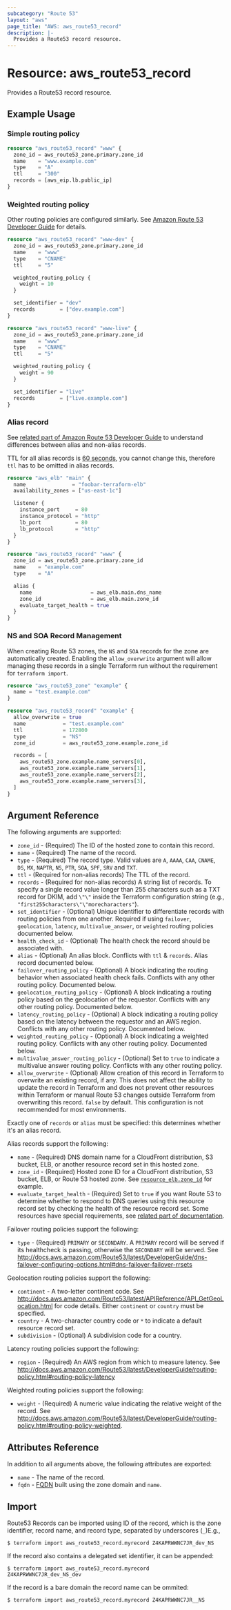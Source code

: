 ```yaml
---
subcategory: "Route 53"
layout: "aws"
page_title: "AWS: aws_route53_record"
description: |-
  Provides a Route53 record resource.
---
```


# Resource: aws_route53_record

Provides a Route53 record resource.

## Example Usage

### Simple routing policy

```terraform
resource "aws_route53_record" "www" {
  zone_id = aws_route53_zone.primary.zone_id
  name    = "www.example.com"
  type    = "A"
  ttl     = "300"
  records = [aws_eip.lb.public_ip]
}
```

### Weighted routing policy
Other routing policies are configured similarly. See [Amazon Route 53 Developer Guide](https://docs.aws.amazon.com/Route53/latest/DeveloperGuide/routing-policy.html) for details.

```terraform
resource "aws_route53_record" "www-dev" {
  zone_id = aws_route53_zone.primary.zone_id
  name    = "www"
  type    = "CNAME"
  ttl     = "5"

  weighted_routing_policy {
    weight = 10
  }

  set_identifier = "dev"
  records        = ["dev.example.com"]
}

resource "aws_route53_record" "www-live" {
  zone_id = aws_route53_zone.primary.zone_id
  name    = "www"
  type    = "CNAME"
  ttl     = "5"

  weighted_routing_policy {
    weight = 90
  }

  set_identifier = "live"
  records        = ["live.example.com"]
}
```

### Alias record
See [related part of Amazon Route 53 Developer Guide](https://docs.aws.amazon.com/Route53/latest/DeveloperGuide/resource-record-sets-choosing-alias-non-alias.html)
to understand differences between alias and non-alias records.

TTL for all alias records is [60 seconds](https://aws.amazon.com/route53/faqs/#dns_failover_do_i_need_to_adjust),
you cannot change this, therefore `ttl` has to be omitted in alias records.

```terraform
resource "aws_elb" "main" {
  name               = "foobar-terraform-elb"
  availability_zones = ["us-east-1c"]

  listener {
    instance_port     = 80
    instance_protocol = "http"
    lb_port           = 80
    lb_protocol       = "http"
  }
}

resource "aws_route53_record" "www" {
  zone_id = aws_route53_zone.primary.zone_id
  name    = "example.com"
  type    = "A"

  alias {
    name                   = aws_elb.main.dns_name
    zone_id                = aws_elb.main.zone_id
    evaluate_target_health = true
  }
}
```

### NS and SOA Record Management

When creating Route 53 zones, the `NS` and `SOA` records for the zone are automatically created. Enabling the `allow_overwrite` argument will allow managing these records in a single Terraform run without the requirement for `terraform import`.

```terraform
resource "aws_route53_zone" "example" {
  name = "test.example.com"
}

resource "aws_route53_record" "example" {
  allow_overwrite = true
  name            = "test.example.com"
  ttl             = 172800
  type            = "NS"
  zone_id         = aws_route53_zone.example.zone_id

  records = [
    aws_route53_zone.example.name_servers[0],
    aws_route53_zone.example.name_servers[1],
    aws_route53_zone.example.name_servers[2],
    aws_route53_zone.example.name_servers[3],
  ]
}
```

## Argument Reference

The following arguments are supported:

* `zone_id` - (Required) The ID of the hosted zone to contain this record.
* `name` - (Required) The name of the record.
* `type` - (Required) The record type. Valid values are `A`, `AAAA`, `CAA`, `CNAME`, `DS`, `MX`, `NAPTR`, `NS`, `PTR`, `SOA`, `SPF`, `SRV` and `TXT`.
* `ttl` - (Required for non-alias records) The TTL of the record.
* `records` - (Required for non-alias records) A string list of records. To specify a single record value longer than 255 characters such as a TXT record for DKIM, add `\"\"` inside the Terraform configuration string (e.g., `"first255characters\"\"morecharacters"`).
* `set_identifier` - (Optional) Unique identifier to differentiate records with routing policies from one another. Required if using `failover`, `geolocation`, `latency`, `multivalue_answer`, or `weighted` routing policies documented below.
* `health_check_id` - (Optional) The health check the record should be associated with.
* `alias` - (Optional) An alias block. Conflicts with `ttl` & `records`.
  Alias record documented below.
* `failover_routing_policy` - (Optional) A block indicating the routing behavior when associated health check fails. Conflicts with any other routing policy. Documented below.
* `geolocation_routing_policy` - (Optional) A block indicating a routing policy based on the geolocation of the requestor. Conflicts with any other routing policy. Documented below.
* `latency_routing_policy` - (Optional) A block indicating a routing policy based on the latency between the requestor and an AWS region. Conflicts with any other routing policy. Documented below.
* `weighted_routing_policy` - (Optional) A block indicating a weighted routing policy. Conflicts with any other routing policy. Documented below.
* `multivalue_answer_routing_policy` - (Optional) Set to `true` to indicate a multivalue answer routing policy. Conflicts with any other routing policy.
* `allow_overwrite` - (Optional) Allow creation of this record in Terraform to overwrite an existing record, if any. This does not affect the ability to update the record in Terraform and does not prevent other resources within Terraform or manual Route 53 changes outside Terraform from overwriting this record. `false` by default. This configuration is not recommended for most environments.

Exactly one of `records` or `alias` must be specified: this determines whether it's an alias record.

Alias records support the following:

* `name` - (Required) DNS domain name for a CloudFront distribution, S3 bucket, ELB, or another resource record set in this hosted zone.
* `zone_id` - (Required) Hosted zone ID for a CloudFront distribution, S3 bucket, ELB, or Route 53 hosted zone. See [`resource_elb.zone_id`](/docs/providers/aws/r/elb.html#zone_id) for example.
* `evaluate_target_health` - (Required) Set to `true` if you want Route 53 to determine whether to respond to DNS queries using this resource record set by checking the health of the resource record set. Some resources have special requirements, see [related part of documentation](https://docs.aws.amazon.com/Route53/latest/DeveloperGuide/resource-record-sets-values.html#rrsets-values-alias-evaluate-target-health).

Failover routing policies support the following:

* `type` - (Required) `PRIMARY` or `SECONDARY`. A `PRIMARY` record will be served if its healthcheck is passing, otherwise the `SECONDARY` will be served. See http://docs.aws.amazon.com/Route53/latest/DeveloperGuide/dns-failover-configuring-options.html#dns-failover-failover-rrsets

Geolocation routing policies support the following:

* `continent` - A two-letter continent code. See http://docs.aws.amazon.com/Route53/latest/APIReference/API_GetGeoLocation.html for code details. Either `continent` or `country` must be specified.
* `country` - A two-character country code or `*` to indicate a default resource record set.
* `subdivision` - (Optional) A subdivision code for a country.

Latency routing policies support the following:

* `region` - (Required) An AWS region from which to measure latency. See http://docs.aws.amazon.com/Route53/latest/DeveloperGuide/routing-policy.html#routing-policy-latency

Weighted routing policies support the following:

* `weight` - (Required) A numeric value indicating the relative weight of the record. See http://docs.aws.amazon.com/Route53/latest/DeveloperGuide/routing-policy.html#routing-policy-weighted.

## Attributes Reference

In addition to all arguments above, the following attributes are exported:

* `name` - The name of the record.
* `fqdn` - [FQDN](https://en.wikipedia.org/wiki/Fully_qualified_domain_name) built using the zone domain and `name`.


## Import

Route53 Records can be imported using ID of the record, which is the zone identifier, record name, and record type, separated by underscores (`_`)E.g.,

```
$ terraform import aws_route53_record.myrecord Z4KAPRWWNC7JR_dev_NS
```

If the record also contains a delegated set identifier, it can be appended:

```
$ terraform import aws_route53_record.myrecord Z4KAPRWWNC7JR_dev_NS_dev
```

If the record is a bare domain the record name can be ommited:

```
$ terraform import aws_route53_record.myrecord Z4KAPRWWNC7JR__NS
```